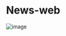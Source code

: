 # News-web
![image](https://user-images.githubusercontent.com/100318892/212572330-6bc2a075-5862-400a-83ee-41f342d2147b.png)
